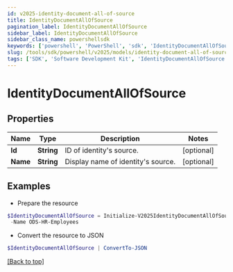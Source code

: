 ```yaml
---
id: v2025-identity-document-all-of-source
title: IdentityDocumentAllOfSource
pagination_label: IdentityDocumentAllOfSource
sidebar_label: IdentityDocumentAllOfSource
sidebar_class_name: powershellsdk
keywords: ['powershell', 'PowerShell', 'sdk', 'IdentityDocumentAllOfSource', 'V2025IdentityDocumentAllOfSource'] 
slug: /tools/sdk/powershell/v2025/models/identity-document-all-of-source
tags: ['SDK', 'Software Development Kit', 'IdentityDocumentAllOfSource', 'V2025IdentityDocumentAllOfSource']
---
```



# IdentityDocumentAllOfSource

## Properties

Name | Type | Description | Notes
------------ | ------------- | ------------- | -------------
**Id** | **String** | ID of identity's source. | [optional] 
**Name** | **String** | Display name of identity's source. | [optional] 

## Examples

- Prepare the resource
```powershell
$IdentityDocumentAllOfSource = Initialize-V2025IdentityDocumentAllOfSource  -Id 2c91808b6e9e6fb8016eec1a2b6f7b5f `
 -Name ODS-HR-Employees
```

- Convert the resource to JSON
```powershell
$IdentityDocumentAllOfSource | ConvertTo-JSON
```


[[Back to top]](#) 


